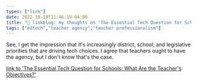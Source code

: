 ```yaml
---
types: ["link"]
date: 2022-10-19T11:46:19-04:00
title: "🔗 linkblog: my thoughts on 'The Essential Tech Question for Schools: What Are the Teacher's Objectives?'"
tags: ["edtech","teacher agency","teacher professionalism"]
---
```

See, I get the impression that it's increasingly district, school, and legislative priorities that are driving tech choices. I agree that teachers ought to have the agency, but I don't know that's the case.
 

[link to 'The Essential Tech Question for Schools: What Are the Teacher's Objectives?'](https://www.edweek.org/technology/the-essential-tech-question-for-schools-what-are-the-teachers-objectives/2022/10)
